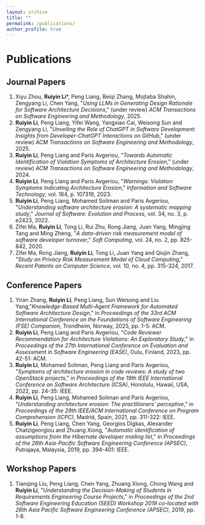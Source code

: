 ```yaml
---
layout: archive
title: ""
permalink: /publications/
author_profile: true
---
```


<!-- {% if author.googlescholar %}
  You can also find my articles on <u><a href="{{author.googlescholar}}">my Google Scholar profile</a>.</u>
{% endif %}

{% include base_path %}

{% for post in site.publications reversed %}
  {% include archive-single.html %}
{% endfor %} -->

# Publications

## **Journal Papers**

1. Xiyu Zhou, **Ruiyin Li***, Peng Liang, Beiqi Zhang, Mojtaba Shahin, Zengyang Li, Chen Yang, "*Using LLMs in Generating Design Rationale for Software Architecture Decisions*,” (under review) *ACM Transactions on Software Engineering and Methodology*, 2025.
1. **Ruiyin Li**, Peng Liang, Yifei Wang, Yangxiao Cai, Weisong Sun and Zengyang Li, "*Unveiling the Role of ChatGPT in Software Development: Insights from Developer-ChatGPT Interactions on GitHub*," (under review) *ACM Transactions on Software Engineering and Methodology*, 2025.
2. **Ruiyin Li**, Peng Liang and Paris Avgeriou, “*Towards Automatic Identification of Violation Symptoms of Architecture Erosion*,” (under review) *ACM Transactions on Software Engineering and Methodology*, 2024.
3. **Ruiyin Li**, Peng Liang and Paris Avgeriou, "*Warnings: Violation Symptoms Indicating Architecture Erosion*," *Information and Software Technology*, vol. 164, p. 107319, 2023.
4. **Ruiyin Li**, Peng Liang, Mohamed Soliman and Paris Avgeriou, "*Understanding software architecture erosion: A systematic mapping study*," *Journal of Software: Evolution and Process*, vol. 34, no. 3, p. e2423, 2022.
5. Zifei Ma, **Ruiyin Li**, Tong Li, Rui Zhu, Rong Jiang, Juan Yang, Mingjing Tang and Ming Zheng, "*A data-driven risk measurement model of software developer turnover*," *Soft Computing*, vol. 24, no. 2, pp. 825-842, 2020.
6. Zifei Ma, Rong Jiang, **Ruiyin Li**, Tong Li, Juan Yang and Qiujin Zhang, "*Study on Privacy Risk Measurement Model of Cloud Computing*," *Recent Patents on Computer Science*, vol. 10, no. 4, pp. 315-324, 2017.


## **Conference Papers**

1. Yiran Zhang, **Ruiyin Li**, Peng Liang, Sun Weisong and Liu Yang,"*Knowledge-Based Multi-Agent Framework for Automated Software Architecture Design*," in *Proceedings of the 33rd ACM International Conference on the Foundations of Software Engineering (FSE) Companion*, Trondheim, Norway, 2025, pp. 1-5: ACM.
1. **Ruiyin Li**, Peng Liang and Paris Avgeriou, "*Code Reviewer Recommendation for Architecture Violations: An Exploratory Study*," in *Proceedings of the 27th International Conference on Evaluation and Assessment in Software Engineering (EASE)*, Oulu, Finland, 2023, pp. 42-51: ACM.
1. **Ruiyin Li**, Mohamed Soliman, Peng Liang and Paris Avgeriou, "*Symptoms of architecture erosion in code reviews: A study of two OpenStack projects*," in *Proceedings of the 19th IEEE International Conference on Software Architecture (ICSA)*, Honolulu, Hawaii, USA, 2022, pp. 24-35: IEEE.
1. **Ruiyin Li**, Peng Liang, Mohamed Soliman and Paris Avgeriou, "*Understanding architecture erosion: The practitioners' perceptive*," in *Proceedings of the 29th IEEE/ACM International Conference on Program Comprehension (ICPC)*, Madrid, Spain, 2021, pp. 311-322: IEEE.
1. **Ruiyin Li**, Peng Liang, Chen Yang, Georgios Digkas, Alexander Chatzigeorgiou and Zhuang Xiong, "*Automatic identification of assumptions from the Hibernate developer mailing list*," in *Proceedings of the 26th Asia-Pacific Software Engineering Conference (APSEC)*, Putrajaya, Malaysia, 2019, pp. 394-401: IEEE.

## **Workshop Papers**

1. Tianqing Liu, Peng Liang, Chen Yang, Zhuang Xiong, Chong Wang and **Ruiyin Li**, "*Understanding the Decision-Making of Students in Requirements Engineering Course Projects*," in *Proceedings of the 2nd Software Engineering Education (SEED) Workshop 2019 co-located with 26th Asia Pacific Software Engineering Conference (APSEC)*, 2019, pp. 1-8.

